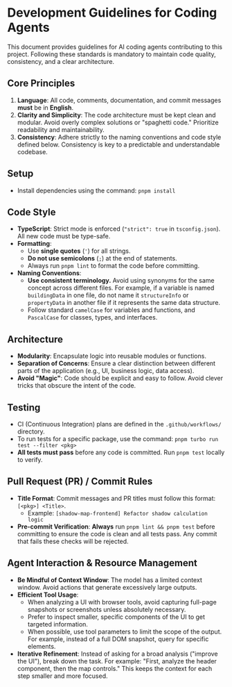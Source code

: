 # Development Guidelines for Coding Agents

This document provides guidelines for AI coding agents contributing to this project. Following these standards is mandatory to maintain code quality, consistency, and a clear architecture.

## Core Principles

1.  **Language**: All code, comments, documentation, and commit messages **must** be in **English**.
2.  **Clarity and Simplicity**: The code architecture must be kept clean and modular. Avoid overly complex solutions or "spaghetti code." Prioritize readability and maintainability.
3.  **Consistency**: Adhere strictly to the naming conventions and code style defined below. Consistency is key to a predictable and understandable codebase.

## Setup

- Install dependencies using the command: `pnpm install`

## Code Style

- **TypeScript**: Strict mode is enforced (`"strict": true` in `tsconfig.json`). All new code must be type-safe.
- **Formatting**:
    - Use **single quotes** (`'`) for all strings.
    - **Do not use semicolons** (`;`) at the end of statements.
    - Always run `pnpm lint` to format the code before committing.
- **Naming Conventions**:
    - **Use consistent terminology.** Avoid using synonyms for the same concept across different files. For example, if a variable is named `buildingData` in one file, do not name it `structureInfo` or `propertyData` in another file if it represents the same data structure.
    - Follow standard `camelCase` for variables and functions, and `PascalCase` for classes, types, and interfaces.

## Architecture

- **Modularity**: Encapsulate logic into reusable modules or functions.
- **Separation of Concerns**: Ensure a clear distinction between different parts of the application (e.g., UI, business logic, data access).
- **Avoid "Magic"**: Code should be explicit and easy to follow. Avoid clever tricks that obscure the intent of the code.

## Testing

- CI (Continuous Integration) plans are defined in the `.github/workflows/` directory.
- To run tests for a specific package, use the command: `pnpm turbo run test --filter <pkg>`
- **All tests must pass** before any code is committed. Run `pnpm test` locally to verify.

## Pull Request (PR) / Commit Rules

- **Title Format**: Commit messages and PR titles must follow this format: `[<pkg>] <Title>`.
    - Example: `[shadow-map-frontend] Refactor shadow calculation logic`
- **Pre-commit Verification**: **Always** run `pnpm lint && pnpm test` before committing to ensure the code is clean and all tests pass. Any commit that fails these checks will be rejected.

## Agent Interaction & Resource Management

- **Be Mindful of Context Window**: The model has a limited context window. Avoid actions that generate excessively large outputs.
- **Efficient Tool Usage**:
    - When analyzing a UI with browser tools, avoid capturing full-page snapshots or screenshots unless absolutely necessary.
    - Prefer to inspect smaller, specific components of the UI to get targeted information.
    - When possible, use tool parameters to limit the scope of the output. For example, instead of a full DOM snapshot, query for specific elements.
- **Iterative Refinement**: Instead of asking for a broad analysis ("improve the UI"), break down the task. For example: "First, analyze the header component, then the map controls." This keeps the context for each step smaller and more focused.
